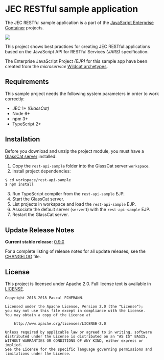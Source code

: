 # JEC RESTful sample application

The JEC RESTful sample application is a part of the [JavaScript Enterprise Container][jec-url] projects.

[![][jec-logo]][jec-url]

This project shows best practices for creating JEC RESTful applications based on the JavaScript API for RESTful Services _(JARS)_ specification.


The Enterprise JavaScript Project _(EJP)_ for this sample app have been created from the _microservice_ [Wildcat archetypes](https://github.com/jec-project/jec-wildcat-archetypes).

## Requirements

This sample project needs the following system parameters in order to work correctly:

- JEC 1+ _(GlassCat)_
- Node 6+
- npm 3+
- TypeScript 2+

## Installation

Before you download and unzip the project module, you must have a [GlassCat server](https://github.com/jec-project/jec-glasscat) installed.

1. Copy the `rest-api-sample` folder into the GlassCat server `workspace`.
2. Install project dependencies:

```bash
$ cd workspace/rest-api-sample
$ npm install
```

3. Run TypeScript compiler from the `rest-api-sample` EJP.
4. Start the GlassCat server.
5. List projects in workspace and load the `rest-api-sample` EJP.
6. Associate the default server (`server1`) with the `rest-api-sample` EJP.
7. Restart the GlassCat server.

## Update Release Notes

**Current stable release:** [0.9.0](CHANGELOG.md#rest-api-sample-0.9.0)
 
For a complete listing of release notes for all update releases, see the [CHANGELOG](CHANGELOG.md) file. 

## License
This project is licensed under Apache 2.0. Full license text is available in [LICENSE](LICENSE).

```
Copyright 2016-2018 Pascal ECHEMANN.

Licensed under the Apache License, Version 2.0 (the "License");
you may not use this file except in compliance with the License.
You may obtain a copy of the License at

    http://www.apache.org/licenses/LICENSE-2.0

Unless required by applicable law or agreed to in writing, software
distributed under the License is distributed on an "AS IS" BASIS,
WITHOUT WARRANTIES OR CONDITIONS OF ANY KIND, either express or implied.
See the License for the specific language governing permissions and
limitations under the License.
```

[jec-url]: http://jecproject.org
[jec-logo]: https://raw.githubusercontent.com/jec-project/JEC/master/assets/jec-logos/jec-logo.png